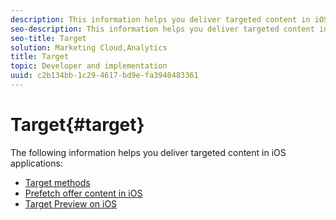 ```yaml
---
description: This information helps you deliver targeted content in iOS applications.
seo-description: This information helps you deliver targeted content in iOS applications.
seo-title: Target
solution: Marketing Cloud,Analytics
title: Target
topic: Developer and implementation
uuid: c2b134bb-1c29-4617-bd9e-fa3940483361
---
```


# Target{#target}

The following information helps you deliver targeted content in iOS applications:

* [Target methods](/help/ios/target-main/c-target-methods.md)
* [Prefetch offer content in iOS](/help/ios/target-main/c-mob-target-prefetch-ios.md)
* [Target Preview on iOS](/help/ios/target-main/c-mob-target-preview-ios.md)
